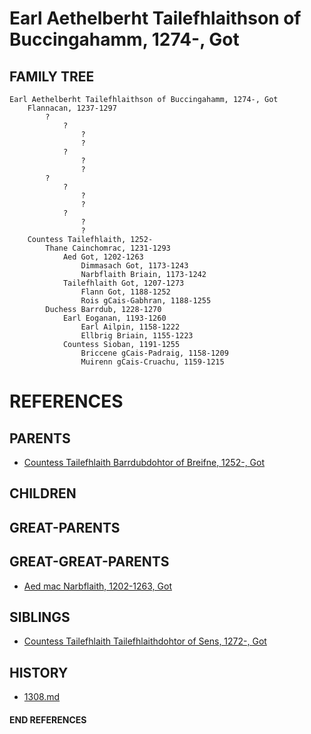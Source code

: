 # Earl Aethelberht Tailefhlaithson of Buccingahamm, 1274-, Got

## FAMILY TREE
```
Earl Aethelberht Tailefhlaithson of Buccingahamm, 1274-, Got
    Flannacan, 1237-1297
        ?
            ?
                ?
                ?
            ?
                ?
                ?
        ?
            ?
                ?
                ?
            ?
                ?
                ?
    Countess Tailefhlaith, 1252-
        Thane Cainchomrac, 1231-1293
            Aed Got, 1202-1263
                Dimmasach Got, 1173-1243
                Narbflaith Briain, 1173-1242
            Tailefhlaith Got, 1207-1273
                Flann Got, 1188-1252
                Rois gCais-Gabhran, 1188-1255
        Duchess Barrdub, 1228-1270
            Earl Eoganan, 1193-1260
                Earl Ailpin, 1158-1222
                Ellbrig Briain, 1155-1223
            Countess Sioban, 1191-1255
                Briccene gCais-Padraig, 1158-1209
                Muirenn gCais-Cruachu, 1159-1215        
```


# REFERENCES

## PARENTS 
* [Countess Tailefhlaith Barrdubdohtor of Breifne, 1252-, Got](tailefhlaith_barrdubdohtor_1252.md)

## CHILDREN 

## GREAT-PARENTS 

## GREAT-GREAT-PARENTS 
* [Aed mac Narbflaith, 1202-1263, Got](aed_mac_narbflaith_1202.md)
## SIBLINGS

* [Countess Tailefhlaith Tailefhlaithdohtor of Sens, 1272-, Got](tailefhlaith_tailefhlaithdohtor_1272.md)
 
## HISTORY
* [1308.md](../h/1308.md)

#### END REFERENCES
